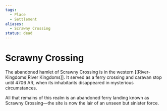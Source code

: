 ```yaml
---
tags:
  - Place
  - Settlement
aliases:
  - Scrawny Crossing
status: dead
---
```

# Scrawny Crossing
The abandoned hamlet of Scrawny Crossing is in the western [[River-Kingdoms|River Kingdoms]]. It served as a ferry crossing and caravan stop until 4706 AR, when its inhabitants disappeared in mysterious circumstances.

All that remains of this realm is an abandoned ferry landing known as Scrawny Crossing—the site is now the lair of an unseen but sinister force.  